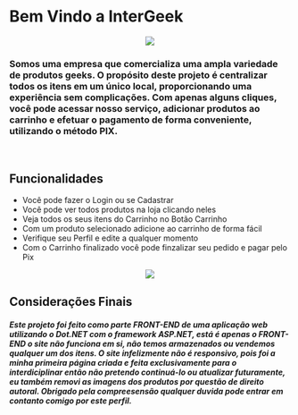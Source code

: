 <h1>Bem Vindo a InterGeek</h1>
<div align="center">
  <img src="https://github.com/DevSamuelBrito/Projeto-Interdisciplinar-InterGeek/assets/148384134/a1dd64a0-e60d-4a07-8af8-02dca9ba2f4c">
</div>

<h3>Somos uma empresa que comercializa uma ampla variedade de produtos geeks. O propósito deste projeto é centralizar todos os itens em um único local, proporcionando uma experiência sem complicações. Com apenas alguns cliques, você pode acessar nosso serviço, adicionar produtos ao carrinho e efetuar o pagamento de forma conveniente, utilizando o método PIX.</h3>
<br>


<h2>Funcionalidades</h2>

* Você pode fazer o Login ou se Cadastrar
* Você pode ver todos produtos na loja clicando neles
* Veja todos os seus itens do Carrinho no Botão Carrinho
* Com um produto selecionado adicione ao carrinho de forma fácil
* Verifique seu Perfil e edite a qualquer momento
* Com o Carrinho finalizado você pode finzalizar seu pedido e pagar pelo Pix


<div align="center">
  <img src="https://github.com/DevSamuelBrito/Projeto-Interdisciplinar-InterGeek/assets/148384134/06fba021-3918-43d6-b96d-e93e949ebd62">
</div>

<h2>Considerações Finais</h2>
<h5>
  Este projeto foi feito como parte FRONT-END de uma aplicação web utilizando o Dot.NET com o framework ASP.NET, está é apenas o FRONT-END o site não funciona em si, não temos armazenados ou vendemos qualquer um dos itens. O site infelizmente não é responsivo, pois foi a minha primeira página criada e feita exclusivamente para o interdiciplinar então não pretendo continuá-lo ou atualizar futuramente, eu também removi as imagens dos produtos por questão de direito autoral. Obrigado pela compreesensão qualquer duvida pode entrar em contanto comigo por este perfil.
</h5>
